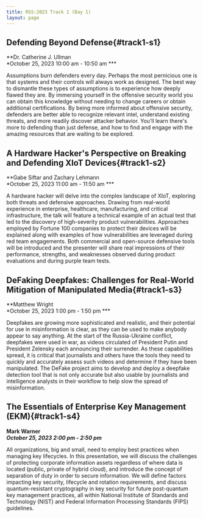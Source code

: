 ```yaml
---
title: RSS:2023 Track 1 (Day 1)
layout: page
---
```

## Defending Beyond Defense{#track1-s1}
**Dr. Catherine J. Ullman<br>
*October 25, 2023 10:00 am - 10:50 am ***

Assumptions burn defenders every day. Perhaps the most pernicious one is that systems and their controls will always work as designed. The best way to dismantle these types of assumptions is to experience how deeply flawed they are. By immersing yourself in the offensive security world you can obtain this knowledge without needing to change careers or obtain additional certifications. By being more informed about offensive security, defenders are better able to recognize relevant intel, understand existing threats, and more readily discover attacker behavior. You’ll learn there's more to defending than just defense, and how to find and engage with the amazing resources that are waiting to be explored.

## A Hardware Hacker's Perspective on Breaking and Defending XIoT Devices{#track1-s2}
**Gabe Siftar and Zachary Lehmann<br>
*October 25, 2023 11:00 am - 11:50 am ***

A hardware hacker will delve into the complex landscape of XIoT, exploring both threats and defensive approaches. Drawing from real-world experience in enterprise, healthcare, manufacturing, and critical infrastructure, the talk will feature a technical example of an actual test that led to the discovery of high-severity product vulnerabilities. Approaches employed by Fortune 100 companies to protect their devices will be explained along with examples of how vulnerabilities are leveraged during red team engagements. Both commercial and open-source defensive tools will be introduced and the presenter will share real impressions of their performance, strengths, and weaknesses observed during product evaluations and during purple team tests.

## DeFaking Deepfakes: Challenges for Real-World Mitigation of Manipulated Media{#track1-s3}
**Matthew Wright<br>
*October 25, 2023 1:00 pm - 1:50 pm ***

Deepfakes are growing more sophisticated and realistic, and their potential for use in misinformation is clear, as they can be used to make anybody appear to say anything. At the start of the Russia-Ukraine conflict, deepfakes were used in war, as videos circulated of President Putin and President Zelensky each announcing their surrender. As these capabilities spread, it is critical that journalists and others have the tools they need to quickly and accurately assess such videos and determine if they have been manipulated. The DeFake project aims to develop and deploy a deepfake detection tool that is not only accurate but also usable by journalists and intelligence analysts in their workflow to help slow the spread of misinformation.

## The Essentials of Enterprise Key Management (EKM){#track1-s4}
**Mark Warner<br>
*October 25, 2023 2:00 pm - 2:50 pm***

All organizations, big and small, need to employ best practices when managing key lifecycles. In this presentation, we will discuss the challenges of protecting corporate information assets regardless of where data is located (public, private of hybrid cloud), and introduce the concept of separation of duty in order to secure information. We will define factors impacting key security, lifecycle and rotation requirements, and discuss quantum-resistant cryptography in key security for future post-quantum key management practices, all within National Institute of Standards and Technology (NIST) and Federal Information Processing Standards (FIPS) guidelines.
